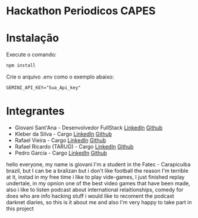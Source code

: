 # Hackathon Periodicos CAPES

# Instalação

Execute o comando:

```bash
npm install
```

Crie o arquivo .env como o exemplo abaixo:

```
GEMINI_API_KEY="Sua_Api_key"
```

# Integrantes

- Giovani Sant'Ana - Desenvolvedor FullStack [LinkedIn](https://www.linkedin.com/in/giovani-sant-ana/) [Github](https://github.com/Giovani-SantAna-Pedroso)
- Kleber da Silva - Cargo [LinkedIn](https://www.linkedin.com/in/kleberdasilva-/) [Github](https://github.com/klebers022)
- Rafael Vieira - Cargo [LinkedIn](https://www.linkedin.com/in/rafaelrvs/) [Github](https://github.com/rafaelrvs)
- Rafael Ricardo (TARUG) - Cargo [LinkedIn](https://www.linkedin.com/in/tarug/) [Github](#)
- Pedro Garcia - Cargo [LinkedIn](https://www.linkedin.com/in/pedro-garcia-6837a7266/) [Github](https://github.com/PedroGS13876)

hello everyone, my name is giovani I'm a student in the Fatec - Carapicuiba brazil, but I can be a bralizan but i don't like football
the reason I'm terrible at it, instad in my free time i like to play vide-games, I just finished replay undertale, in my opnion one of the best video games that have been made, also i like to listen podcast about international relaitionships, comedy for does who are info hacking stuff i would like to recoment the podcast darknet diaries, so this is it about me and also I'm very happy to take part in this project
